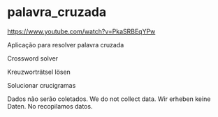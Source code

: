 # palavra_cruzada
https://www.youtube.com/watch?v=PkaSRBEqYPw

Aplicação para resolver palavra cruzada

Crossword solver

Kreuzworträtsel lösen

Solucionar crucigramas

Dados não serão coletados.
We do not collect data.
Wir erheben keine Daten.
No recopilamos datos.
